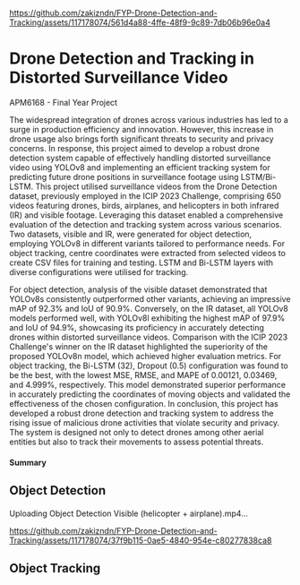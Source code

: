 
https://github.com/zakizndn/FYP-Drone-Detection-and-Tracking/assets/117178074/561d4a88-4ffe-48f9-9c89-7db06b96e0a4
# Drone Detection and Tracking in Distorted Surveillance Video

APM6168 - Final Year Project

The widespread integration of drones across various industries has led to a surge in production efficiency and innovation. However, this increase in drone usage also brings forth significant threats to security and privacy concerns. In response, this project aimed to develop a robust drone detection system capable of effectively handling distorted surveillance video using YOLOv8 and implementing an efficient tracking system for predicting future drone positions in surveillance footage using LSTM/Bi-LSTM. This project utilised surveillance videos from the Drone Detection dataset, previously employed in the ICIP 2023 Challenge, comprising 650 videos featuring drones, birds, airplanes, and helicopters in both infrared (IR) and visible footage. Leveraging this dataset enabled a comprehensive evaluation of the detection and tracking system across various scenarios. Two datasets, visible and IR, were generated for object detection, employing YOLOv8 in different variants tailored to performance needs. For object tracking, centre coordinates were extracted from selected videos to create CSV files for training and testing. LSTM and Bi-LSTM layers with diverse configurations were utilised for tracking.

For object detection, analysis of the visible dataset demonstrated that YOLOv8s consistently outperformed other variants, achieving an impressive mAP of 92.3% and IoU of 90.9%. Conversely, on the IR dataset, all YOLOv8 models performed well, with YOLOv8l exhibiting the highest mAP of 97.9% and IoU of 94.9%, showcasing its proficiency in accurately detecting drones within distorted surveillance videos. Comparison with the ICIP 2023 Challenge's winner on the IR dataset highlighted the superiority of the proposed YOLOv8n model, which achieved higher evaluation metrics. For object tracking, the Bi-LSTM (32), Dropout (0.5) configuration was found to be the best, with the lowest MSE, RMSE, and MAPE of 0.00121, 0.03469, and 4.999%, respectively. This model demonstrated superior performance in accurately predicting the coordinates of moving objects and validated the effectiveness of the chosen configuration. In conclusion, this project has developed a robust drone detection and tracking system to address the rising issue of malicious drone activities that violate security and privacy. The system is designed not only to detect drones among other aerial entities but also to track their movements to assess potential threats.

#### Summary 


## Object Detection

#### 
Uploading Object Detection Visible (helicopter + airplane).mp4… 

https://github.com/zakizndn/FYP-Drone-Detection-and-Tracking/assets/117178074/37f9b115-0ae5-4840-954e-c80277838ca8



## Object Tracking

